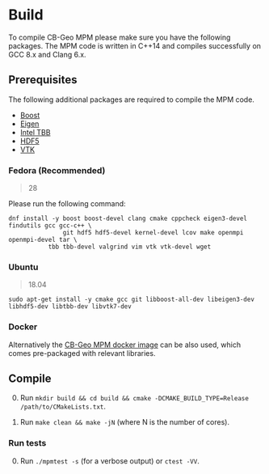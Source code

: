 # Build

To compile CB-Geo MPM please make sure you have the following packages. The MPM code is written in C++14 and compiles successfully on GCC 8.x and Clang 6.x.

## Prerequisites
The following additional packages are required to compile the MPM code.

* [Boost](http://www.boost.org/)
* [Eigen](http://eigen.tuxfamily.org/)
* [Intel TBB](https://www.threadingbuildingblocks.org/)
* [HDF5](https://support.hdfgroup.org/HDF5/)
* [VTK](https://www.vtk.org/)

### Fedora (Recommended)
> 28

Please run the following command:

```shell
dnf install -y boost boost-devel clang cmake cppcheck eigen3-devel findutils gcc gcc-c++ \
               git hdf5 hdf5-devel kernel-devel lcov make openmpi openmpi-devel tar \
	       tbb tbb-devel valgrind vim vtk vtk-devel wget
```

### Ubuntu 
> 18.04

```shell
sudo apt-get install -y cmake gcc git libboost-all-dev libeigen3-dev libhdf5-dev libtbb-dev libvtk7-dev
```

### Docker

Alternatively the [CB-Geo MPM docker image](/docker) can be also used, which comes pre-packaged with relevant libraries.

## Compile

0. Run `mkdir build && cd build && cmake -DCMAKE_BUILD_TYPE=Release /path/to/CMakeLists.txt`.

1. Run `make clean && make -jN` (where N is the number of cores).

### Run tests

0. Run `./mpmtest -s` (for a verbose output) or `ctest -VV`.
